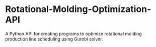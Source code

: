# Rotational-Molding-Optimization-API
A Python API for creating programs to optimize rotational molding production line scheduling using Gurobi solver.
